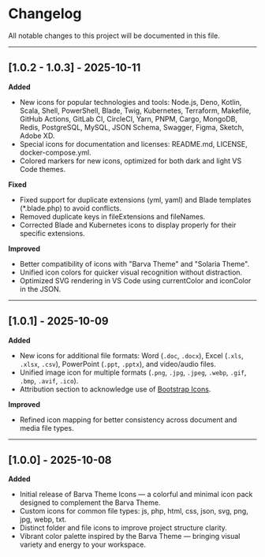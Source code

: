 # Changelog

All notable changes to this project will be documented in this file.

---

## [1.0.2 - 1.0.3] - 2025-10-11
**Added**
- New icons for popular technologies and tools: Node.js, Deno, Kotlin, Scala, Shell, PowerShell, Blade, Twig, Kubernetes, Terraform, Makefile, GitHub Actions, GitLab CI, CircleCI, Yarn, PNPM, Cargo, MongoDB, Redis, PostgreSQL, MySQL, JSON Schema, Swagger, Figma, Sketch, Adobe XD.
- Special icons for documentation and licenses: README.md, LICENSE, docker-compose.yml.
- Colored markers for new icons, optimized for both dark and light VS Code themes.

**Fixed** 
- Fixed support for duplicate extensions (yml, yaml) and Blade templates (*.blade.php) to avoid conflicts.
- Removed duplicate keys in fileExtensions and fileNames.
- Corrected Blade and Kubernetes icons to display properly for their specific extensions.

**Improved**
- Better compatibility of icons with "Barva Theme" and "Solaria Theme".
- Unified icon colors for quicker visual recognition without distraction.
- Optimized SVG rendering in VS Code using currentColor and iconColor in the JSON.

---

## [1.0.1] - 2025-10-09
**Added**
- New icons for additional file formats: Word (`.doc`, `.docx`), Excel (`.xls`, `.xlsx`, `.csv`), PowerPoint (`.ppt`, `.pptx`), and video/audio files.
- Unified image icon for multiple formats (`.png`, `.jpg`, `.jpeg`, `.webp`, `.gif`, `.bmp`, `.avif`, `.ico`).
- Attribution section to acknowledge use of [Bootstrap Icons](https://icons.getbootstrap.com/).

**Improved**
- Refined icon mapping for better consistency across document and media file types.

---

## [1.0.0] - 2025-10-08
**Added**
- Initial release of Barva Theme Icons — a colorful and minimal icon pack designed to complement the Barva Theme.
- Custom icons for common file types: js, php, html, css, json, svg, png, jpg, webp, txt.
- Distinct folder and file icons to improve project structure clarity.
- Vibrant color palette inspired by the Barva Theme — bringing visual variety and energy to your workspace.

